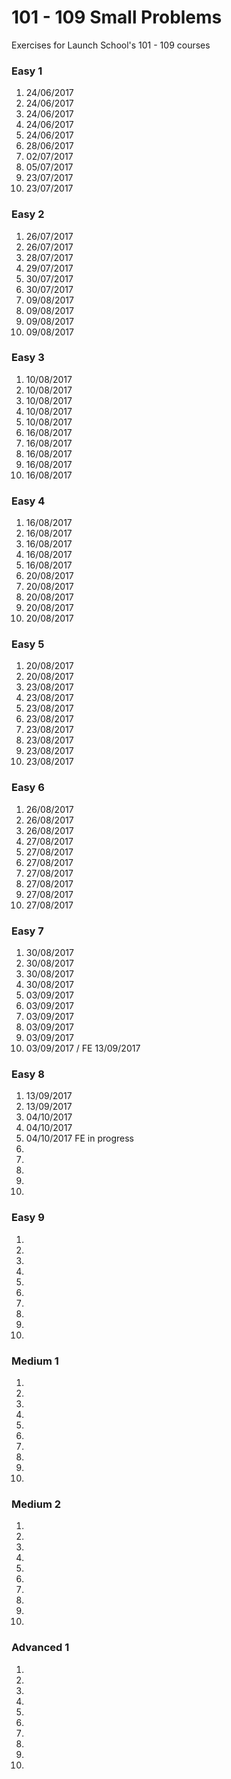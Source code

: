 # 101 - 109 Small Problems

Exercises for Launch School's 101 - 109 courses

### Easy 1

1. 24/06/2017
2. 24/06/2017
3. 24/06/2017
4. 24/06/2017
5. 24/06/2017
6. 28/06/2017
7. 02/07/2017
8. 05/07/2017
9. 23/07/2017
10. 23/07/2017

### Easy 2

1. 26/07/2017
2. 26/07/2017
3. 28/07/2017
4. 29/07/2017
5. 30/07/2017
6. 30/07/2017
7. 09/08/2017
8. 09/08/2017
9. 09/08/2017
10. 09/08/2017

### Easy 3

1. 10/08/2017
2. 10/08/2017
3. 10/08/2017
4. 10/08/2017
5. 10/08/2017
6. 16/08/2017
7. 16/08/2017
8. 16/08/2017
9. 16/08/2017
10. 16/08/2017

### Easy 4

1. 16/08/2017
2. 16/08/2017
3. 16/08/2017
4. 16/08/2017
5. 16/08/2017
6. 20/08/2017
7. 20/08/2017
8. 20/08/2017
9. 20/08/2017
10. 20/08/2017

### Easy 5

1. 20/08/2017
2. 20/08/2017
3. 23/08/2017
4. 23/08/2017
5. 23/08/2017
6. 23/08/2017
7. 23/08/2017
8. 23/08/2017
9. 23/08/2017
10. 23/08/2017

### Easy 6

1. 26/08/2017
2. 26/08/2017
3. 26/08/2017
4. 27/08/2017
5. 27/08/2017
6. 27/08/2017
7. 27/08/2017
8. 27/08/2017
9. 27/08/2017
10. 27/08/2017

### Easy 7

1. 30/08/2017
2. 30/08/2017
3. 30/08/2017
4. 30/08/2017
5. 03/09/2017
6. 03/09/2017
7. 03/09/2017
8. 03/09/2017
9. 03/09/2017
10. 03/09/2017 / FE 13/09/2017

### Easy 8

1. 13/09/2017
2. 13/09/2017
3. 04/10/2017
4. 04/10/2017
5. 04/10/2017 FE in progress
6.
7.
8.
9.
10.

### Easy 9

1.
2.
3.
4.
5.
6.
7.
8.
9.
10.

### Medium 1

1.
2.
3.
4.
5.
6.
7.
8.
9.
10.

### Medium 2

1.
2.
3.
4.
5.
6.
7.
8.
9.
10.

### Advanced 1

1.
2.
3.
4.
5.
6.
7.
8.
9.
10.
